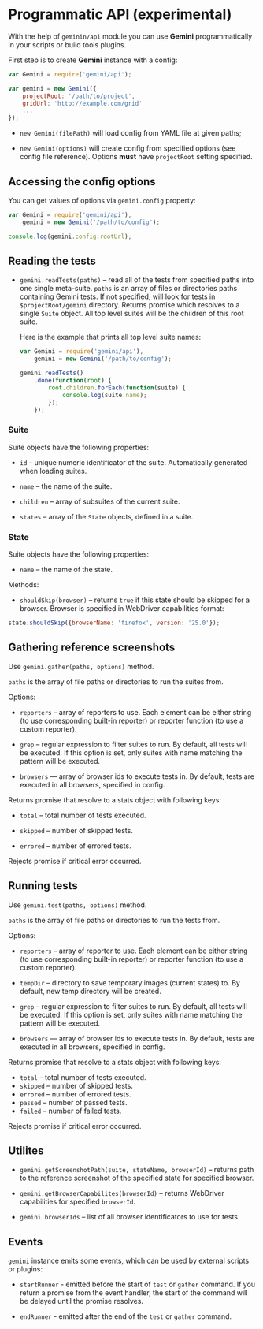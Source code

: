 # Programmatic API (experimental)

With the help of `geminin/api` module you can use **Gemini** programmatically
in your scripts or build tools plugins.

First step is to create **Gemini** instance with a config:

```javascript
var Gemini = require('gemini/api');

var gemini = new Gemini({
    projectRoot: '/path/to/project',
    gridUrl: 'http://example.com/grid'
    ...
});
```

* `new Gemini(filePath)` will load config from YAML file at given paths;

* `new Gemini(options)` will create config from specified options (see config
  file reference). Options **must** have `projectRoot` setting specified.

## Accessing the config options

You can get values of options via `gemini.config` property:

```javascript
var Gemini = require('gemini/api'),
    gemini = new Gemini('/path/to/config');

console.log(gemini.config.rootUrl);

```

## Reading the tests

* `gemini.readTests(paths)` – read all of the tests from specified paths into
  one single meta-suite. `paths` is an array of files or directories paths
  containing Gemini tests. If not specified, will look for tests in
  `$projectRoot/gemini` directory. Returns promise which resolves to a single
  `Suite` object. All top level suites will be the children of this root
  suite.

  Here is the example that prints all top level suite names:

  ```javascript
  var Gemini = require('gemini/api'),
      gemini = new Gemini('/path/to/config');

  gemini.readTests()
      .done(function(root) {
          root.children.forEach(function(suite) {
              console.log(suite.name);
          });
      });
  ```

### Suite

Suite objects have the following properties:

* `id` – unique numeric identificator of the suite. Automatically generated
  when loading suites.

* `name` – the name of the suite.

* `children` – array of subsuites of the current suite.

* `states` – array of the `State` objects, defined in a suite.

### State

Suite objects have the following properties:

* `name` – the name of the state.

Methods:

* `shouldSkip(browser)` – returns `true` if this state should be skipped for
  a browser. Browser is specified in WebDriver capabilities format:

```javascript
state.shouldSkip({browserName: 'firefox', version: '25.0'});
```

## Gathering reference screenshots

Use `gemini.gather(paths, options)` method.

`paths` is the array of file paths or directories to run the suites from.

Options:

* `reporters` – array of reporters to use. Each element can be either string
  (to use corresponding built-in reporter) or reporter function (to use
  a custom reporter).

* `grep` – regular expression to filter suites to run. By default, all tests
  will be executed. If this option is set, only suites with name matching the
  pattern will be executed.

* `browsers` — array of browser ids to execute tests in. By default, tests are
  executed in all browsers, specified in config.

Returns promise that resolve to a stats object with following keys:

* `total` – total number of tests executed.

* `skipped` – number of skipped tests.

* `errored` – number of errored tests.

Rejects promise if critical error occurred.

## Running tests

Use `gemini.test(paths, options)` method.

`paths` is the array of file paths or directories to run the tests from.

Options:

* `reporters` – array of reporter to use. Each element can be either string
  (to use corresponding built-in reporter) or reporter function (to use
  a custom reporter).

* `tempDir` – directory to save temporary images (current states) to. By
  default, new temp directory will be created.

* `grep` – regular expression to filter suites to run. By default, all tests
  will be executed. If this option is set, only suites with name matching the
  pattern will be executed.

* `browsers` — array of browser ids to execute tests in. By default, tests are
  executed in all browsers, specified in config.

Returns promise that resolve to a stats object with following keys:

* `total` – total number of tests executed.
* `skipped` – number of skipped tests.
* `errored` – number of errored tests.
* `passed` – number of passed tests.
* `failed` – number of failed tests.

Rejects promise if critical error occurred.

## Utilites

* `gemini.getScreenshotPath(suite, stateName, browserId)` – returns path to
  the reference screenshot of the specified state for specified browser.

* `gemini.getBrowserCapabilites(browserId)` – returns WebDriver capabilities
  for specified `browserId`.

* `gemini.browserIds` – list of all browser identificators to use for tests.

## Events

`gemini` instance emits some events, which can be used by external scripts or
plugins:

* `startRunner` - emitted before the start of `test` or `gather` command. If
  you return a promise from the event handler, the start of the command will
  be delayed until the promise resolves.

* `endRunner` - emitted after the end of the `test` or `gather` command.


